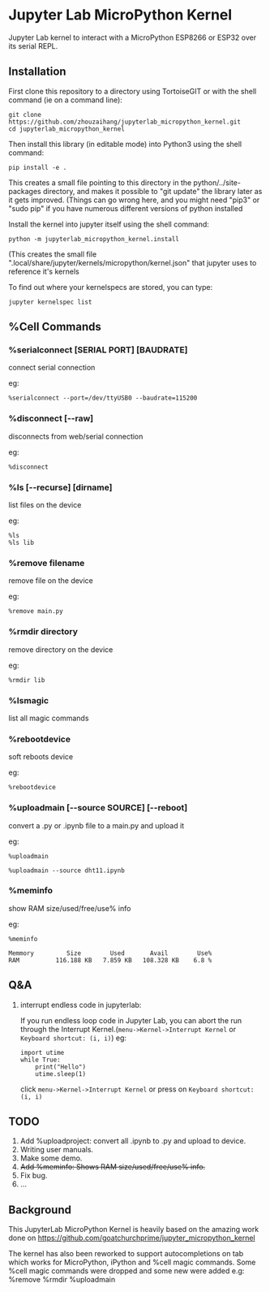 # Jupyter Lab MicroPython Kernel
Jupyter Lab kernel to interact with a MicroPython ESP8266 or ESP32 over its serial REPL.

## Installation

First clone this repository to a directory using TortoiseGIT or with the shell command (ie on a command line):
```shell script
git clone https://github.com/zhouzaihang/jupyterlab_micropython_kernel.git
cd jupyterlab_micropython_kernel
```

Then install this library (in editable mode) into Python3 using the shell command:
```shell script
pip install -e .
```

This creates a small file pointing to this directory in the python/../site-packages 
directory, and makes it possible to "git update" the library later as it gets improved.
(Things can go wrong here, and you might need "pip3" or "sudo pip" if you have 
numerous different versions of python installed

Install the kernel into jupyter itself using the shell command:

```shell script
python -m jupyterlab_micropython_kernel.install
```

(This creates the small file ".local/share/jupyter/kernels/micropython/kernel.json" 
that jupyter uses to reference it's kernels

To find out where your kernelspecs are stored, you can type:
```shell script
jupyter kernelspec list
```

## %Cell Commands

### %serialconnect [SERIAL PORT] [BAUDRATE]

connect serial connection

eg:
```jupyter
%serialconnect --port=/dev/ttyUSB0 --baudrate=115200
```

### %disconnect [--raw]

disconnects from web/serial connection

eg:
```jupyter
%disconnect
```

### %ls [--recurse] [dirname]

list files on the device

eg:
```jupyter
%ls
%ls lib
```

### %remove filename

remove file on the device

eg:
```jupyter
%remove main.py
```

### %rmdir directory

remove directory on the device

eg:
```jupyter
%rmdir lib
```

### %lsmagic

list all magic commands

### %rebootdevice

soft reboots device

eg:
```jupyter
%rebootdevice
```

### %uploadmain [--source SOURCE] [--reboot]

convert a .py or .ipynb file to a main.py and upload it

eg:
```jupyter
%uploadmain

%uploadmain --source dht11.ipynb
```

### %meminfo
    
show RAM size/used/free/use% info

eg:
```jupyter
%meminfo

Memmory         Size        Used       Avail        Use%    
RAM          116.188 KB   7.859 KB   108.328 KB    6.8 %
```
## Q&A

1. interrupt endless code in jupyterlab:
    
    If you run endless loop code in Jupyter Lab, you can abort the run through the Interrupt Kernel.(`menu->Kernel->Interrupt Kernel` or `Keyboard shortcut: (i, i)`)
    eg:
    
    ```jupyter
    import utime
    while True:
        print("Hello")
        utime.sleep(1)
    ```

    click `menu->Kernel->Interrupt Kernel` or press on `Keyboard shortcut: (i, i)`

## TODO
1. Add %uploadproject: convert all .ipynb to .py and upload to device.
1. Writing user manuals.
1. Make some demo.
1. ~~Add %meminfo: Shows RAM size/used/free/use% info.~~
1. Fix bug.
1. ...

## Background
This JupyterLab MicroPython Kernel is heavily based on the amazing work done on https://github.com/goatchurchprime/jupyter_micropython_kernel

The kernel has also been reworked to support autocompletions on tab which works for MicroPython, iPython and %cell magic commands.
Some %cell magic commands were dropped and some new were added e.g: %remove %rmdir %uploadmain
